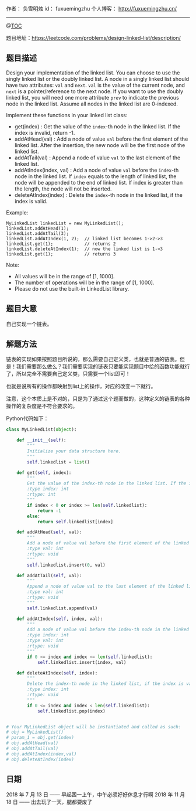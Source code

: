 
作者： 负雪明烛
id：	fuxuemingzhu
个人博客：	http://fuxuemingzhu.cn/

---
@[TOC](目录)

题目地址：https://leetcode.com/problems/design-linked-list/description/

## 题目描述

Design your implementation of the linked list. You can choose to use the singly linked list or the doubly linked list. A node in a singly linked list should have two attributes: ``val`` and ``next``. ``val`` is the value of the current node, and ``next`` is a pointer/reference to the next node. If you want to use the doubly linked list, you will need one more attribute ``prev`` to indicate the previous node in the linked list. Assume all nodes in the linked list are 0-indexed.

Implement these functions in your linked list class:

- get(index) : Get the value of the ``index``-th node in the linked list. If the index is invalid, return -1.
- addAtHead(val) : Add a node of value ``val`` before the first element of the linked list. After the insertion, the new node will be the first node of the linked list.
- addAtTail(val) : Append a node of value ``val`` to the last element of the linked list.
- addAtIndex(index, val) : Add a node of value ``val`` before the ``index``-th node in the linked list. If ``index`` equals to the length of linked list, the node will be appended to the end of linked list. If index is greater than the length, the node will not be inserted.
- deleteAtIndex(index) : Delete the ``index``-th node in the linked list, if the index is valid.

Example:

    MyLinkedList linkedList = new MyLinkedList();
    linkedList.addAtHead(1);
    linkedList.addAtTail(3);
    linkedList.addAtIndex(1, 2);  // linked list becomes 1->2->3
    linkedList.get(1);            // returns 2
    linkedList.deleteAtIndex(1);  // now the linked list is 1->3
    linkedList.get(1);            // returns 3

Note:

- All values will be in the range of [1, 1000].
- The number of operations will be in the range of [1, 1000].
- Please do not use the built-in LinkedList library.

## 题目大意

自己实现一个链表。

## 解题方法

链表的实现如果按照题目所说的，那么需要自己定义类，也就是普通的链表。但是！我们需要那么做么？我们需要实现的链表只要能实现题目中给的函数功能就行了，所以完全不需要自己定义类，只需要一个list即可！

也就是说所有的操作都映射到list上的操作，对应的改变一下就行。

注意，这个本质上是不对的，只是为了通过这个题而做的，这种定义的链表的各种操作的复杂度是不符合要求的。

Python代码如下：

```python
class MyLinkedList(object):

    def __init__(self):
        """
        Initialize your data structure here.
        """
        self.linkedlist = list()

    def get(self, index):
        """
        Get the value of the index-th node in the linked list. If the index is invalid, return -1.
        :type index: int
        :rtype: int
        """
        if index < 0 or index >= len(self.linkedlist):
            return -1
        else:
            return self.linkedlist[index]

    def addAtHead(self, val):
        """
        Add a node of value val before the first element of the linked list. After the insertion, the new node will be the first node of the linked list.
        :type val: int
        :rtype: void
        """
        self.linkedlist.insert(0, val)

    def addAtTail(self, val):
        """
        Append a node of value val to the last element of the linked list.
        :type val: int
        :rtype: void
        """
        self.linkedlist.append(val)

    def addAtIndex(self, index, val):
        """
        Add a node of value val before the index-th node in the linked list. If index equals to the length of linked list, the node will be appended to the end of linked list. If index is greater than the length, the node will not be inserted.
        :type index: int
        :type val: int
        :rtype: void
        """
        if 0 <= index and index <= len(self.linkedlist):
            self.linkedlist.insert(index, val)

    def deleteAtIndex(self, index):
        """
        Delete the index-th node in the linked list, if the index is valid.
        :type index: int
        :rtype: void
        """
        if 0 <= index and index < len(self.linkedlist):
            self.linkedlist.pop(index)


# Your MyLinkedList object will be instantiated and called as such:
# obj = MyLinkedList()
# param_1 = obj.get(index)
# obj.addAtHead(val)
# obj.addAtTail(val)
# obj.addAtIndex(index,val)
# obj.deleteAtIndex(index)
```

## 日期

2018 年 7 月 13 日 —— 早起困一上午，中午必须好好休息才行啊
2018 年 11 月 18 日 —— 出去玩了一天，腿都要废了
